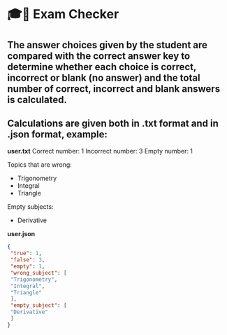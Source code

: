 # 🎓📝 Exam Checker

## The answer choices given by the student are compared with the correct answer key to determine whether each choice is correct, incorrect or blank (no answer) and the total number of correct, incorrect and blank answers is calculated.

## Calculations are given both in .txt format and in .json format, example:

**user.txt**
Correct number: 1
Incorrect number: 3
Empty number: 1

Topics that are wrong:
- Trigonometry
- Integral
- Triangle

Empty subjects:
- Derivative



**user.json**
``` json
{
 "true": 1,
 "false": 3,
 "empty": 1,
 "wrong_subject": [
 "Trigonometry",
 "Integral",
 "Triangle"
 ],
 "empty_subject": [
 "Derivative"
 ]
}
```
